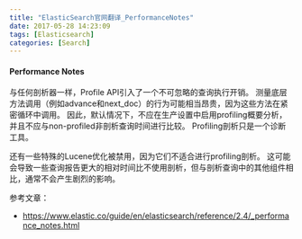 ```yaml
---
title: "ElasticSearch官网翻译_PerformanceNotes"
date: 2017-05-28 14:23:09
tags: [Elasticsearch]
categories: [Search]
---
```


#### Performance Notes

与任何剖析器一样，Profile API引入了一个不可忽略的查询执行开销。 测量底层方法调用（例如advance和next_doc）的行为可能相当昂贵，因为这些方法在紧密循环中调用。 因此，默认情况下，不应在生产设置中启用profiling概要分析，并且不应与non-profiled非剖析查询时间进行比较。 Profiling剖析只是一个诊断工具。

还有一些特殊的Lucene优化被禁用，因为它们不适合进行profiling剖析。 这可能会导致一些查询报告更大的相对时间比不使用剖析，但与剖析查询中的其他组件相比，通常不会产生剧烈的影响。

参考文章：

- https://www.elastic.co/guide/en/elasticsearch/reference/2.4/_performance_notes.html

